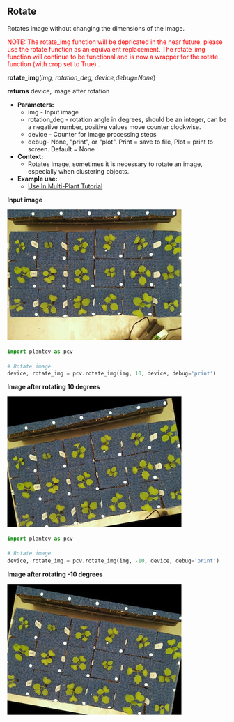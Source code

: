 ## Rotate

Rotates image without changing the dimensions of the image.

<span style="color:red">NOTE: The rotate_img function will be depricated in the near future, please
use the rotate function as an equivalent replacement. The rotate_img
function will continue to be functional and is now a wrapper for the rotate
function (with crop set to True) .</span>  

**rotate_img**(*img, rotation_deg, device,debug=None*)

**returns** device, image after rotation

- **Parameters:**
    - img - Input image
    - rotation_deg - rotation angle in degrees, should be an integer, can be a negative number, positive values move counter clockwise.
    - device - Counter for image processing steps
    - debug- None, "print", or "plot". Print = save to file, Plot = print to screen. Default = None
- **Context:**
    - Rotates image, sometimes it is necessary to rotate an image, especially when clustering objects.
- **Example use:**
    - [Use In Multi-Plant Tutorial](multi-plant_tutorial.md)
    
**Input image**

![Screenshot](img/documentation_images/rotate/34_whitebalance.jpg)

```python
import plantcv as pcv

# Rotate image
device, rotate_img = pcv.rotate_img(img, 10, device, debug='print')
```

**Image after rotating 10 degrees**

![Screenshot](img/documentation_images/rotate/10_rotated_img.jpg)

```python
import plantcv as pcv

# Rotate image
device, rotate_img = pcv.rotate_img(img, -10, device, debug='print')
```

**Image after rotating -10 degrees**

![Screenshot](img/documentation_images/rotate/32_rotated_img.jpg)